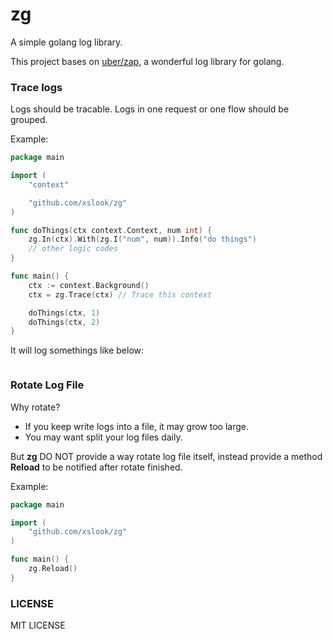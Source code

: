 # zg
A simple golang log library.


This project bases on [uber/zap](https://github.com/uber-go/zap), a wonderful log library for golang.


### Trace logs
Logs should be tracable. Logs in one request or one flow should be grouped.

Example:
```go
package main

import (
    "context"

    "github.com/xslook/zg"
)

func doThings(ctx context.Context, num int) {
    zg.In(ctx).With(zg.I("num", num)).Info("do things")
    // other logic codes
}

func main() {
    ctx := context.Background()
    ctx = zg.Trace(ctx) // Trace this context

    doThings(ctx, 1)
    doThings(ctx, 2)
}
```
It will log somethings like below:
```
```


### Rotate Log File
Why rotate?

- If you keep write logs into a file, it may grow too large.
- You may want split your log files daily.

But **zg** DO NOT provide a way rotate log file itself, instead provide a method **Reload**
to be notified after rotate finished.

Example:
```go
package main

import (
    "github.com/xslook/zg"
)

func main() {
    zg.Reload()
}
```



### LICENSE
MIT LICENSE


